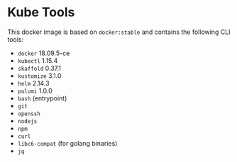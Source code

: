 # Kube Tools

This docker image is based on `docker:stable` and contains the following CLI tools:
- `docker` 18.09.5-ce
- `kubectl` 1.15.4
- `skaffold` 0.37.1
- `kustomize` 3.1.0
- `helm` 2.14.3
- `pulumi` 1.0.0
- `bash` (entrypoint)
- `git`
- `openssh`
- `nodejs`
- `npm`
- `curl`
- `libc6-compat` (for golang binaries)
- `jq`
